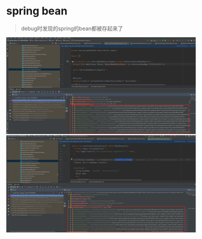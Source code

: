 
# spring bean
>debug时发现的spring的bean都被存起来了

![](./res/spring-bean-map.png "")
![](./res/spring-bean-map2.png "")